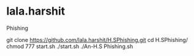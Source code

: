 # lala.harshit
Phishing

git clone https://github.com/lala.harshit/H.SPhishing.git
cd H.SPhishing/
chmod 777 start.sh
./start.sh
./An-H.S
Phishing.sh
